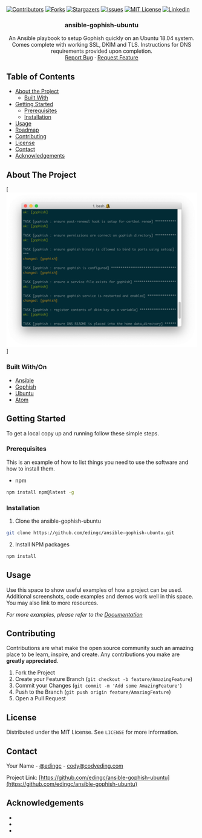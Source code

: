 <!-- PROJECT SHIELDS -->
<!--
*** I'm using markdown "reference style" links for readability.
*** Reference links are enclosed in brackets [ ] instead of parentheses ( ).
*** See the bottom of this document for the declaration of the reference variables
*** for contributors-url, forks-url, etc. This is an optional, concise syntax you may use.
*** https://www.markdownguide.org/basic-syntax/#reference-style-links
-->
[![Contributors][contributors-shield]][contributors-url]
[![Forks][forks-shield]][forks-url]
[![Stargazers][stars-shield]][stars-url]
[![Issues][issues-shield]][issues-url]
[![MIT License][license-shield]][license-url]
[![LinkedIn][linkedin-shield]][linkedin-url]

<p align="center">

  <h3 align="center">ansible-gophish-ubuntu</h3>

  <p align="center">
    An Ansible playbook to setup Gophish quickly on an Ubuntu 18.04 system. Comes complete with working SSL, DKIM and TLS. Instructions for DNS requirements provided upon completion.
    <br />
    <a href="https://github.com/edingc/ansible-gophish-ubuntu/issues">Report Bug</a>
    ·
    <a href="https://github.com/edingc/ansible-gophish-ubuntu/issues">Request Feature</a>
  </p>
</p>



<!-- TABLE OF CONTENTS -->
## Table of Contents

* [About the Project](#about-the-project)
  * [Built With](#built-with)
* [Getting Started](#getting-started)
  * [Prerequisites](#prerequisites)
  * [Installation](#installation)
* [Usage](#usage)
* [Roadmap](#roadmap)
* [Contributing](#contributing)
* [License](#license)
* [Contact](#contact)
* [Acknowledgements](#acknowledgements)



<!-- ABOUT THE PROJECT -->
## About The Project

[![ansible-gophish-ubuntu Screen Shot][product-screenshot]]


### Built With/On

* [Ansible](https://github.com/ansible/ansible)
* [Gophish](https://github.com/gophish/gophish)
* [Ubuntu](https://ubuntu.com/)
* [Atom](https://github.com/atom/atom)


<!-- GETTING STARTED -->
## Getting Started

To get a local copy up and running follow these simple steps.

### Prerequisites

This is an example of how to list things you need to use the software and how to install them.
* npm
```sh
npm install npm@latest -g
```

### Installation

1. Clone the ansible-gophish-ubuntu
```sh
git clone https://github.com/edingc/ansible-gophish-ubuntu.git
```
2. Install NPM packages
```sh
npm install
```



<!-- USAGE EXAMPLES -->
## Usage

Use this space to show useful examples of how a project can be used. Additional screenshots, code examples and demos work well in this space. You may also link to more resources.

_For more examples, please refer to the [Documentation](https://example.com)_

<!-- CONTRIBUTING -->
## Contributing

Contributions are what make the open source community such an amazing place to be learn, inspire, and create. Any contributions you make are **greatly appreciated**.

1. Fork the Project
2. Create your Feature Branch (`git checkout -b feature/AmazingFeature`)
3. Commit your Changes (`git commit -m 'Add some AmazingFeature'`)
4. Push to the Branch (`git push origin feature/AmazingFeature`)
5. Open a Pull Request


<!-- LICENSE -->
## License

Distributed under the MIT License. See `LICENSE` for more information.

<!-- CONTACT -->
## Contact

Your Name - [@edingc](https://twitter.com/edingc) - cody@codyeding.com

Project Link: [https://github.com/edingc/ansible-gophish-ubuntu](https://github.com/edingc/ansible-gophish-ubuntu)



<!-- ACKNOWLEDGEMENTS -->
## Acknowledgements

* []()
* []()
* []()





<!-- MARKDOWN LINKS & IMAGES -->
<!-- https://www.markdownguide.org/basic-syntax/#reference-style-links -->
[contributors-shield]: https://img.shields.io/github/contributors/edingc/ansible-gophish-ubuntu.svg?style=flat-square
[contributors-url]: https://github.com/edingc/ansible-gophish-ubuntu/graphs/contributors
[forks-shield]: https://img.shields.io/github/forks/edingc/ansible-gophish-ubuntu.svg?style=flat-square
[forks-url]: https://github.com/edingc/ansible-gophish-ubuntu/network/members
[stars-shield]: https://img.shields.io/github/stars/edingc/ansible-gophish-ubuntu.svg?style=flat-square
[stars-url]: https://github.com/edingc/ansible-gophish-ubuntu/stargazers
[issues-shield]: https://img.shields.io/github/issues/edingc/ansible-gophish-ubuntu.svg?style=flat-square
[issues-url]: https://github.com/edingc/ansible-gophish-ubuntu/issues
[license-shield]: https://img.shields.io/badge/License-MIT-yellow.svg
[license-url]: https://github.com/edingc/ansible-gophish-ubuntu/blob/master/LICENSE
[linkedin-shield]: https://img.shields.io/badge/-LinkedIn-black.svg?style=flat-square&logo=linkedin&colorB=555
[linkedin-url]: https://linkedin.com/in/codyeding
[product-screenshot]: images/screenshot.png
